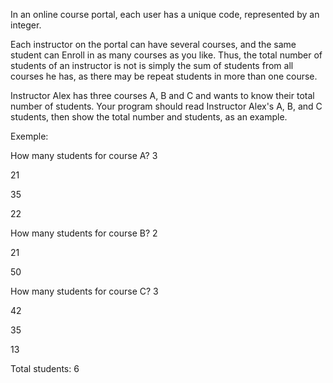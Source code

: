 In an online course portal, each user has a unique code, represented by
an integer.

Each instructor on the portal can have several courses, and the same student can
Enroll in as many courses as you like. Thus, the total number of students of an instructor is not
is simply the sum of students from all courses he has, as there may be
repeat students in more than one course. 

Instructor Alex has three courses A, B and C and wants to know their total number of students.
Your program should read Instructor Alex's A, B, and C students, then show the
total number and students, as an example.

Exemple:

How many students for course A? 3

21

35

22

How many students for course B? 2

21

50

How many students for course C? 3

42

35

13

Total students: 6

